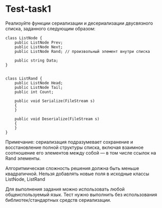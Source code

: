 # Test-task1
Реализуйте функции сериализации и десериализации двусвязного списка, заданного следующим образом:

    class ListNode {
        public ListNode Prev;
        public ListNode Next;        
        public ListNode Rand; // произвольный элемент внутри списка
        
        public string Data;
    }


    class ListRand {
        public ListNode Head;
        public ListNode Tail;
        public int Count;

        public void Serialize(FileStream s)
        {
        }

        public void Deserialize(FileStream s)
        {
        }
    }
Примечание: сериализация подразумевает сохранение и восстановление полной структуры списка, 
включая взаимное соотношение его элементов между собой — в том числе ссылок на Rand элементы.

Алгоритмическая сложность решения должна быть меньше квадратичной.
Нельзя добавлять новые поля в исходные классы ListNode, ListRand

Для выполнения задания можно использовать любой общеиспользуемый язык.
Тест нужно выполнить без использования библиотек/стандартных средств сериализации.
